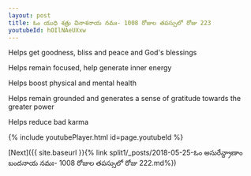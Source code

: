 ```yaml
---
layout: post
title: ఓం యుధి శత్రు వినాశనాయ నమః- 1008 రోజుల తపస్సులో రోజు 223
youtubeId: hOIlNAeUXxw
---
```

 
 
Helps get goodness, bliss and peace and God's blessings
 
Helps remain focused, help generate inner energy 
 
Helps boost physical and mental health 
 
Helps remain grounded and generates a sense of gratitude towards the greater power 
 
Helps reduce bad karma
 
 
 
 


{% include youtubePlayer.html id=page.youtubeId %}
 
[Next]({{ site.baseurl }}{% link  split1/_posts/2018-05-25-ఓం అసురేన్ద్రాణాం బందనాయ నమః- 1008 రోజుల తపస్సులో రోజు 222.md%})
 
